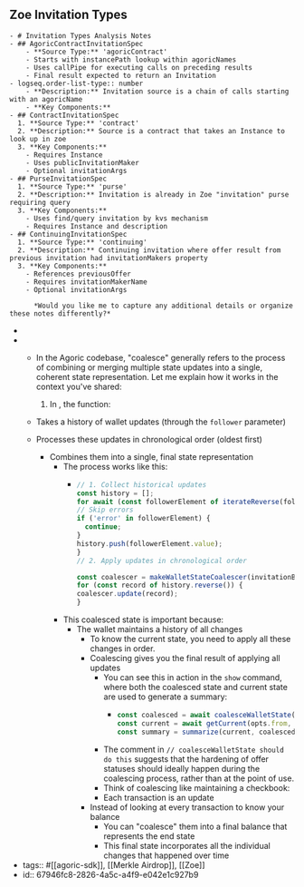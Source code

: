 ## Zoe Invitation Types
	- # Invitation Types Analysis Notes
	- ## AgoricContractInvitationSpec
		- **Source Type:** 'agoricContract'
		- Starts with instancePath lookup within agoricNames
		- Uses callPipe for executing calls on preceding results
		- Final result expected to return an Invitation
	- logseq.order-list-type:: number
		- **Description:** Invitation source is a chain of calls starting with an agoricName
		- **Key Components:**
	- ## ContractInvitationSpec
	  1. **Source Type:** 'contract'
	  2. **Description:** Source is a contract that takes an Instance to look up in zoe
	  3. **Key Components:**
		- Requires Instance
		- Uses publicInvitationMaker
		- Optional invitationArgs
	- ## PurseInvitationSpec
	  1. **Source Type:** 'purse'
	  2. **Description:** Invitation is already in Zoe "invitation" purse requiring query
	  3. **Key Components:**
		- Uses find/query invitation by kvs mechanism
		- Requires Instance and description
	- ## ContinuingInvitationSpec
	  1. **Source Type:** 'continuing'
	  2. **Description:** Continuing invitation where offer result from previous invitation had invitationMakers property
	  3. **Key Components:**
		- References previousOffer
		- Requires invitationMakerName
		- Optional invitationArgs
		  
		  *Would you like me to capture any additional details or organize these notes differently?*
-
-
	- In the Agoric codebase, "coalesce" generally refers to the process of combining or merging multiple state updates into a single, coherent state representation. Let me explain how it works in the context you've shared:
	  
	  1. In <mcfile name="wallet.js" path="/Users/tgreco/agoric-sdk/packages/agoric-cli/src/lib/wallet.js"></mcfile>, the <mcsymbol name="coalesceWalletState" filename="wallet.js" path="/Users/tgreco/agoric-sdk/packages/agoric-cli/src/lib/wallet.js" startline="111" type="function"></mcsymbol> function:
	- Takes a history of wallet updates (through the `follower` parameter)
	- Processes these updates in chronological order (oldest first)
		- Combines them into a single, final state representation
			- The process works like this:
				- ```javascript
				  // 1. Collect historical updates
				  const history = [];
				  for await (const followerElement of iterateReverse(follower)) {
				  // Skip errors
				  if ('error' in followerElement) {
				    continue;
				  }
				  history.push(followerElement.value);
				  }
				  // 2. Apply updates in chronological order
				  
				  const coalescer = makeWalletStateCoalescer(invitationBrand);
				  for (const record of history.reverse()) {
				  coalescer.update(record);
				  }
				  ```
			- This coalesced state is important because:
				- The wallet maintains a history of all changes
					- To know the current state, you need to apply all these changes in order.
					- Coalescing gives you the final result of applying all updates
						- You can see this in action in the <mcfile name="wallet.js" path="/Users/tgreco/agoric-sdk/packages/agoric-cli/src/commands/wallet.js"></mcfile> `show` command, where both the coalesced state and current state are used to generate a summary:
							- ```javascript
							  const coalesced = await coalesceWalletState(follower);
							  const current = await getCurrent(opts.from, { readLatestHead });
							  const summary = summarize(current, coalesced, agoricNames);
							  ```
						- The comment in <mcfile name="inter.js" path="/Users/tgreco/agoric-sdk/packages/agoric-cli/src/commands/inter.js"></mcfile> `// coalesceWalletState should do this` suggests that the hardening of offer statuses should ideally happen during the coalescing process, rather than at the point of use.
						- Think of coalescing like maintaining a checkbook:
						- Each transaction is an update
					- Instead of looking at every transaction to know your balance
						- You can "coalesce" them into a final balance that represents the end state
						- This final state incorporates all the individual changes that happened over time
- tags:: #[[agoric-sdk]], [[Merkle Airdrop]], [[Zoe]]
- id:: 67946fc8-2826-4a5c-a4f9-e042e1c927b9
